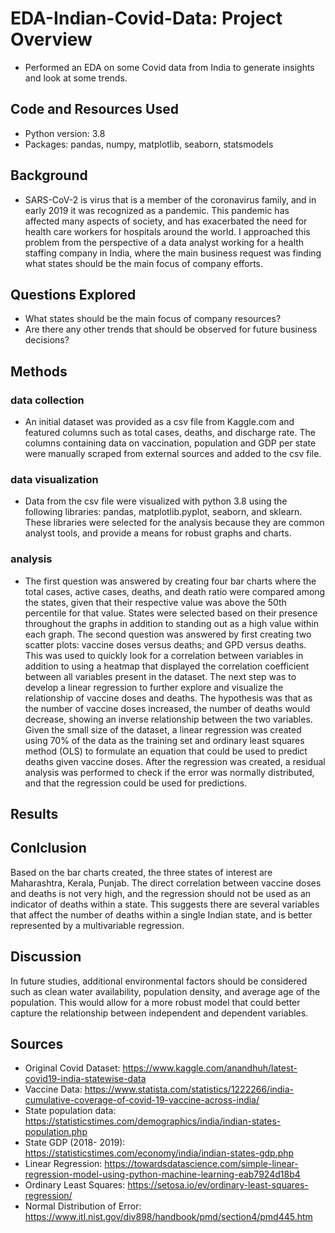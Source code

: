 # EDA-Indian-Covid-Data: Project Overview
* Performed an EDA on some Covid data from India to generate insights and look at some trends. 

## Code and Resources Used
* Python version: 3.8
* Packages: pandas, numpy, matplotlib, seaborn, statsmodels

## Background
* SARS-CoV-2 is virus that is a member of the coronavirus family, and in early 2019 it was recognized as a pandemic. This pandemic has affected many aspects of society, and has exacerbated the need for health care workers for hospitals around the world. I approached this problem from the perspective of a data analyst working for a health staffing company in India, where the main business request was finding what states should be the main focus of company efforts. 

## Questions Explored
* What states should be the main focus of company resources?
* Are there any other trends that should be observed for future business decisions?

## Methods
### data collection
   * An initial dataset was provided as a csv file from Kaggle.com and featured columns such as total cases, deaths, and discharge rate. The columns containing data on vaccination, population and GDP per state were manually scraped from external sources and added to the csv file.
### data visualization
  * Data from the csv file were visualized with python 3.8 using the following libraries: pandas, matplotlib.pyplot, seaborn, and sklearn. These libraries were selected for the analysis because they are common analyst tools, and provide a means for robust graphs and charts.
### analysis 
   * The first question was answered by creating four bar charts where the total cases, active cases, deaths, and death ratio were compared among the states, given that their respective value was above the 50th percentile for that value. States were selected based on their presence throughout the graphs in addition to standing out as a high value within each graph. 
The second question was answered by first creating two scatter plots: vaccine doses versus deaths; and GPD versus deaths. This was used to quickly look for a correlation between variables in addition to using a heatmap that displayed the correlation coefficient between all variables present in the dataset. The next step was to develop a linear regression to further explore and visualize the relationship of vaccine doses and deaths. The hypothesis was that as the number of vaccine doses increased, the number of deaths would decrease, showing an inverse relationship between the two variables. Given the small size of the dataset, a linear regression was created using 70% of the data as the training set and ordinary least squares method (OLS) to formulate an equation that could be used to predict deaths given vaccine doses.  After the regression was created, a residual analysis was performed to check if the error was normally distributed, and that the regression could be used for predictions.

## Results

## Conlclusion
Based on the bar charts created, the three states of interest are Maharashtra, Kerala, Punjab. The direct correlation between vaccine doses and deaths is not very high, and the regression should not be used as an indicator of deaths within a state. This suggests there are several variables that affect the number of deaths within a single Indian state, and is better represented by a multivariable regression.

## Discussion
In future studies, additional environmental factors should be considered such as clean water availability, population density, and average age of the population. This would allow for a more robust model that could better capture the relationship between independent and dependent variables. 

## Sources
* Original Covid Dataset: https://www.kaggle.com/anandhuh/latest-covid19-india-statewise-data
* Vaccine Data: https://www.statista.com/statistics/1222266/india-cumulative-coverage-of-covid-19-vaccine-across-india/
* State population data: https://statisticstimes.com/demographics/india/indian-states-population.php
* State GDP (2018- 2019): https://statisticstimes.com/economy/india/indian-states-gdp.php
* Linear Regression: https://towardsdatascience.com/simple-linear-regression-model-using-python-machine-learning-eab7924d18b4
* Ordinary Least Squares: https://setosa.io/ev/ordinary-least-squares-regression/
* Normal Distribution of Error: https://www.itl.nist.gov/div898/handbook/pmd/section4/pmd445.htm
